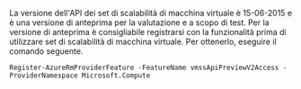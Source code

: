 La versione dell'API dei set di scalabilità di macchina virtuale è 15-06-2015 e è una versione di anteprima per la valutazione e a scopo di test. Per la versione di anteprima è consigliabile registrarsi con la funzionalità prima di utilizzare set di scalabilità di macchina virtuale. Per ottenerlo, eseguire il comando seguente.

    Register-AzureRmProviderFeature -FeatureName vmssApiPreviewV2Access -ProviderNamespace Microsoft.Compute


<!--HONumber=Jan17_HO3-->


